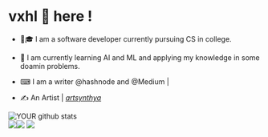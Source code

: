 # vxhl 👾 here !
- 🏫🎓 I am a software developer currently pursuing CS  in college.

- 🤖 I am currently learning AI and ML and applying my knowledge in some doamin problems.

- ⌨ I am a writer @hashnode and @Medium | 

- ✍ An Artist | [_artsynthya_](https://instagram.com/_artsynthya_) 

![YOUR github stats](https://github-readme-stats.vercel.app/api?username=vxhl&show_icons=true&theme=radical)   
[<img src="https://img.shields.io/badge/twitter-%231DA1F2.svg?&style=for-the-badge&logo=twitter&logoColor=white" />](https://twitter.com/vxhlogs)[<img src="https://img.shields.io/badge/linkedin-%230077B5.svg?&style=for-the-badge&logo=linkedin&logoColor=white" />](https://www.linkedin.com/in/bishal-mohari/) [<img src = "https://img.shields.io/badge/instagram-%23E4405F.svg?&style=for-the-badge&logo=instagram&logoColor=white">](https://www.instagram.com/_vxhl_)
